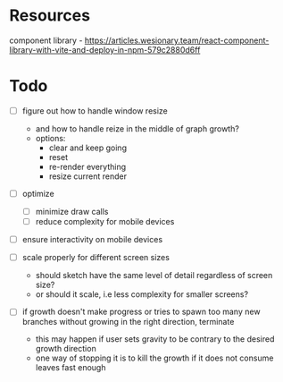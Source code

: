 # Resources
component library - https://articles.wesionary.team/react-component-library-with-vite-and-deploy-in-npm-579c2880d6ff

# Todo
- [ ] figure out how to handle window resize
  * and how to handle reize in the middle of graph growth?
  * options:
    * clear and keep going
    * reset
    * re-render everything
    * resize current render

- [ ] optimize
  - [ ] minimize draw calls
  - [ ] reduce complexity for mobile devices

- [ ] ensure interactivity on mobile devices

- [ ] scale properly for different screen sizes
  * should sketch have the same level of detail regardless of screen size?
  * or should it scale, i.e less complexity for smaller screens?

- [ ] if growth doesn't make progress or tries to spawn too many new branches without growing in the right direction, terminate
  * this may happen if user sets gravity to be contrary to the desired growth direction
  * one way of stopping it is to kill the growth if it does not consume leaves fast enough